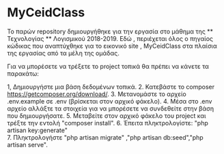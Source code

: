 # MyCeidClass
Το παρών repository δημιουργήθηκε για την εργασία στο μάθημα της ** Τεχνολογίας ** Λογισμικού 2018-2019. Εδώ , περιέχεται όλος ο πηγαίος κώδικας που αναπτύχθηκε για το εικονικό site , MyCeidClass στα πλαίσια της εργασίας από τα μέλη της ομάδας.

Για να μπορέσετε να τρέξετε το project τοπικά θα πρέπει να κάνετε τα παρακάτω:

1, Δημιουργήστε μια βάση δεδομένων τοπικά.
2. Κατεβάστε το composer https://getcomposer.org/download/.
3. Μετανομάστε το αρχείο .env.example σε .env (βρίσκεται στον αρχικό φάκελο).
4. Μέσα στο .env αρχείο αλλάξτε τα στοιχεία για να μπορέσετε να συνδεθείτε στην βάση που δημιουργήσατε.
5. Μεταβείτε στον αρχικό φάκελο του project και τρέξτε την εντολή "composer install".
6. Έπειτα πληκτρολογίστε: "php artisan key:generate"  
7. Πληκτρολογήστε "php artisan migrate" ,"php artisan db:seed","php artisan serve".
